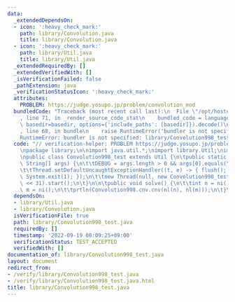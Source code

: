 ```yaml
---
data:
  _extendedDependsOn:
  - icon: ':heavy_check_mark:'
    path: library/Convolution.java
    title: library/Convolution.java
  - icon: ':heavy_check_mark:'
    path: library/Util.java
    title: library/Util.java
  _extendedRequiredBy: []
  _extendedVerifiedWith: []
  _isVerificationFailed: false
  _pathExtension: java
  _verificationStatusIcon: ':heavy_check_mark:'
  attributes:
    PROBLEM: https://judge.yosupo.jp/problem/convolution_mod
  bundledCode: "Traceback (most recent call last):\n  File \"/opt/hostedtoolcache/Python/3.10.6/x64/lib/python3.10/site-packages/onlinejudge_verify/documentation/build.py\"\
    , line 71, in _render_source_code_stat\n    bundled_code = language.bundle(stat.path,\
    \ basedir=basedir, options={'include_paths': [basedir]}).decode()\n  File \"/opt/hostedtoolcache/Python/3.10.6/x64/lib/python3.10/site-packages/onlinejudge_verify/languages/user_defined.py\"\
    , line 68, in bundle\n    raise RuntimeError('bundler is not specified: {}'.format(str(path)))\n\
    RuntimeError: bundler is not specified: library/Convolution998_test.java\n"
  code: "// verification-helper: PROBLEM https://judge.yosupo.jp/problem/convolution_mod\n\
    \npackage library;\n\nimport java.util.*;\nimport library.Util;\nimport library.Convolution;\n\
    \npublic class Convolution998_test extends Util {\n\tpublic static void main(final\
    \ String[] args) {\n\t\tDEBUG = args.length > 0 && args[0].equals(\"-DEBUG\");\n\
    \t\tThread.setDefaultUncaughtExceptionHandler((t, e) -> { flush(); e.printStackTrace();\
    \ System.exit(1); });\n\t\tnew Thread(null, new Convolution998_test(), \"\", 1\
    \ << 31).start();\n\t}\n\n\tpublic void solve() {\n\t\tint n = ni();\n\t\tint\
    \ m = ni();\n\t\tprtln(Convolution998.cnv.cnv(nl(n), nl(m)));\n\t}\n}"
  dependsOn:
  - library/Util.java
  - library/Convolution.java
  isVerificationFile: true
  path: library/Convolution998_test.java
  requiredBy: []
  timestamp: '2022-09-19 00:09:25+09:00'
  verificationStatus: TEST_ACCEPTED
  verifiedWith: []
documentation_of: library/Convolution998_test.java
layout: document
redirect_from:
- /verify/library/Convolution998_test.java
- /verify/library/Convolution998_test.java.html
title: library/Convolution998_test.java
---
```


